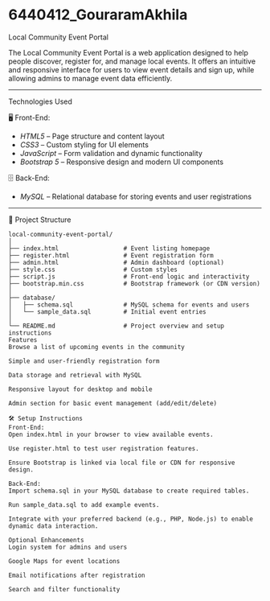# 6440412_GouraramAkhila
 Local Community Event Portal

The Local Community Event Portal is a web application designed to help people discover, register for, and manage local events. It offers an intuitive and responsive interface for users to view event details and sign up, while allowing admins to manage event data efficiently.

---

 Technologies Used

🖥 Front-End:
- *HTML5* – Page structure and content layout
- *CSS3* – Custom styling for UI elements
- *JavaScript* – Form validation and dynamic functionality
- *Bootstrap 5* – Responsive design and modern UI components

🗄 Back-End:
- *MySQL* – Relational database for storing events and user registrations

---

📁 Project Structure

```plaintext
local-community-event-portal/
│
├── index.html                  # Event listing homepage
├── register.html               # Event registration form
├── admin.html                  # Admin dashboard (optional)
├── style.css                   # Custom styles
├── script.js                   # Front-end logic and interactivity
├── bootstrap.min.css           # Bootstrap framework (or CDN version)
│
├── database/
│   ├── schema.sql              # MySQL schema for events and users
│   └── sample_data.sql         # Initial event entries
│
└── README.md                   # Project overview and setup instructions
Features
Browse a list of upcoming events in the community

Simple and user-friendly registration form

Data storage and retrieval with MySQL

Responsive layout for desktop and mobile

Admin section for basic event management (add/edit/delete)

🛠 Setup Instructions
Front-End:
Open index.html in your browser to view available events.

Use register.html to test user registration features.

Ensure Bootstrap is linked via local file or CDN for responsive design.

Back-End:
Import schema.sql in your MySQL database to create required tables.

Run sample_data.sql to add example events.

Integrate with your preferred backend (e.g., PHP, Node.js) to enable dynamic data interaction.

Optional Enhancements
Login system for admins and users

Google Maps for event locations

Email notifications after registration

Search and filter functionality

